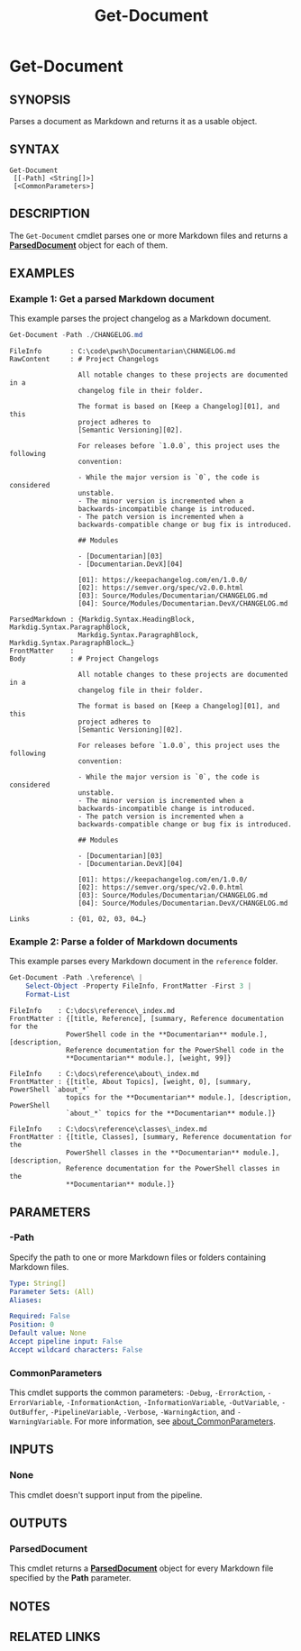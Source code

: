 ﻿---
title: Get-Document
summary: Get-Document...
external help file: Documentarian-help.xml
Module Name: Documentarian
online version: https://microsoft.github.io/Documentarian/modules/documentarian/reference/cmdlets/get-document
schema: 2.0.0
---

# Get-Document

## SYNOPSIS
Parses a document as Markdown and returns it as a usable object.

## SYNTAX

```pwsh-syntax
Get-Document
 [[-Path] <String[]>]
 [<CommonParameters>]
```

## DESCRIPTION

The `Get-Document` cmdlet parses one or more Markdown files and returns a [**ParsedDocument**][01]
object for each of them.

## EXAMPLES

### Example 1: Get a parsed Markdown document

This example parses the project changelog as a Markdown document.

```powershell
Get-Document -Path ./CHANGELOG.md
```

```pwsh-output-list
FileInfo       : C:\code\pwsh\Documentarian\CHANGELOG.md
RawContent     : # Project Changelogs

                 All notable changes to these projects are documented in a
                 changelog file in their folder.

                 The format is based on [Keep a Changelog][01], and this
                 project adheres to
                 [Semantic Versioning][02].

                 For releases before `1.0.0`, this project uses the following
                 convention:

                 - While the major version is `0`, the code is considered
                 unstable.
                 - The minor version is incremented when a
                 backwards-incompatible change is introduced.
                 - The patch version is incremented when a
                 backwards-compatible change or bug fix is introduced.

                 ## Modules

                 - [Documentarian][03]
                 - [Documentarian.DevX][04]

                 [01]: https://keepachangelog.com/en/1.0.0/
                 [02]: https://semver.org/spec/v2.0.0.html
                 [03]: Source/Modules/Documentarian/CHANGELOG.md
                 [04]: Source/Modules/Documentarian.DevX/CHANGELOG.md

ParsedMarkdown : {Markdig.Syntax.HeadingBlock, Markdig.Syntax.ParagraphBlock,
                 Markdig.Syntax.ParagraphBlock, Markdig.Syntax.ParagraphBlock…}
FrontMatter    :
Body           : # Project Changelogs

                 All notable changes to these projects are documented in a
                 changelog file in their folder.

                 The format is based on [Keep a Changelog][01], and this
                 project adheres to
                 [Semantic Versioning][02].

                 For releases before `1.0.0`, this project uses the following
                 convention:

                 - While the major version is `0`, the code is considered
                 unstable.
                 - The minor version is incremented when a
                 backwards-incompatible change is introduced.
                 - The patch version is incremented when a
                 backwards-compatible change or bug fix is introduced.

                 ## Modules

                 - [Documentarian][03]
                 - [Documentarian.DevX][04]

                 [01]: https://keepachangelog.com/en/1.0.0/
                 [02]: https://semver.org/spec/v2.0.0.html
                 [03]: Source/Modules/Documentarian/CHANGELOG.md
                 [04]: Source/Modules/Documentarian.DevX/CHANGELOG.md

Links          : {01, 02, 03, 04…}
```

### Example 2: Parse a folder of Markdown documents

This example parses every Markdown document in the `reference` folder.

```powershell
Get-Document -Path .\reference\ |
    Select-Object -Property FileInfo, FrontMatter -First 3 |
    Format-List
```

```pwsh-output-list
FileInfo    : C:\docs\reference\_index.md
FrontMatter : {[title, Reference], [summary, Reference documentation for the
              PowerShell code in the **Documentarian** module.], [description,
              Reference documentation for the PowerShell code in the
              **Documentarian** module.], [weight, 99]}

FileInfo    : C:\docs\reference\about\_index.md
FrontMatter : {[title, About Topics], [weight, 0], [summary, PowerShell `about_*`
              topics for the **Documentarian** module.], [description, PowerShell
              `about_*` topics for the **Documentarian** module.]}

FileInfo    : C:\docs\reference\classes\_index.md
FrontMatter : {[title, Classes], [summary, Reference documentation for the
              PowerShell classes in the **Documentarian** module.], [description,
              Reference documentation for the PowerShell classes in the
              **Documentarian** module.]}
```

## PARAMETERS

### -Path

Specify the path to one or more Markdown files or folders containing Markdown files.

```yaml
Type: String[]
Parameter Sets: (All)
Aliases:

Required: False
Position: 0
Default value: None
Accept pipeline input: False
Accept wildcard characters: False
```

### CommonParameters

This cmdlet supports the common parameters: `-Debug`, `-ErrorAction`, `-ErrorVariable`,
`-InformationAction`, `-InformationVariable`, `-OutVariable`, `-OutBuffer`, `-PipelineVariable`,
`-Verbose`, `-WarningAction`, and `-WarningVariable`. For more information, see
[about_CommonParameters][99].

## INPUTS

### None

This cmdlet doesn't support input from the pipeline.

## OUTPUTS

### ParsedDocument

This cmdlet returns a [**ParsedDocument**][01] object for every Markdown file specified by the
**Path** parameter.

## NOTES

## RELATED LINKS

[01]: ../../classes/parseddocument/
[99]: http://go.microsoft.com/fwlink/?LinkID=113216
